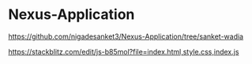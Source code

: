 # Nexus-Application
https://github.com/nigadesanket3/Nexus-Application/tree/sanket-wadia

https://stackblitz.com/edit/js-b85mol?file=index.html,style.css,index.js
